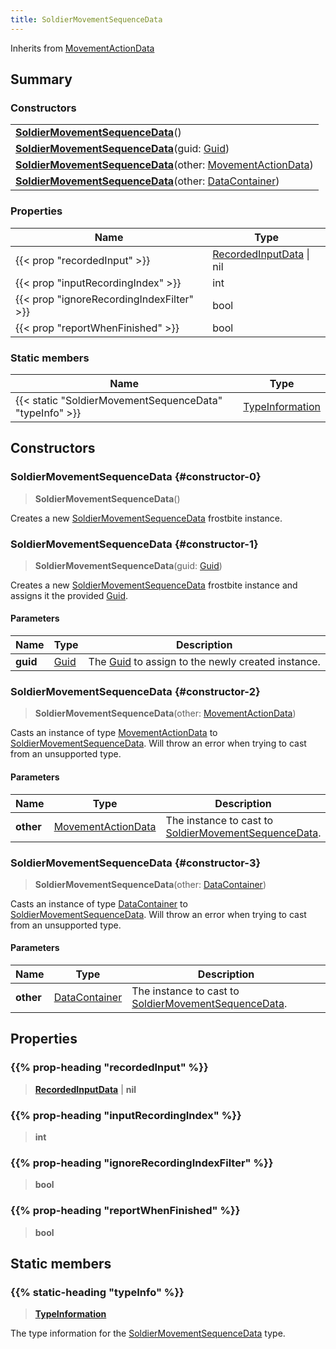 ```yaml
---
title: SoldierMovementSequenceData
---
```


Inherits from [MovementActionData](/vext/ref/fb/movementactiondata)

## Summary

### Constructors

|  |
| --- |
| **[SoldierMovementSequenceData](#constructor-0)**() |
| **[SoldierMovementSequenceData](#constructor-1)**(guid: [Guid](/vext/ref/shared/type/guid)) |
| **[SoldierMovementSequenceData](#constructor-2)**(other: [MovementActionData](/vext/ref/fb/movementactiondata)) |
| **[SoldierMovementSequenceData](#constructor-3)**(other: [DataContainer](/vext/ref/shared/type/datacontainer)) |

### Properties

| Name | Type |
| ---- | ---- |
| {{< prop "recordedInput" >}} | [RecordedInputData](/vext/ref/fb/recordedinputdata) \| nil |
| {{< prop "inputRecordingIndex" >}} | int |
| {{< prop "ignoreRecordingIndexFilter" >}} | bool |
| {{< prop "reportWhenFinished" >}} | bool |

### Static members

| Name | Type |
| ---- | ---- |
| {{< static "SoldierMovementSequenceData" "typeInfo" >}} | [TypeInformation](/vext/ref/shared/type/typeinformation) |

## Constructors

### SoldierMovementSequenceData {#constructor-0}

> **SoldierMovementSequenceData**()

Creates a new [SoldierMovementSequenceData](/vext/ref/fb/soldiermovementsequencedata) frostbite instance.

### SoldierMovementSequenceData {#constructor-1}

> **SoldierMovementSequenceData**(guid: [Guid](/vext/ref/shared/type/guid))

Creates a new [SoldierMovementSequenceData](/vext/ref/fb/soldiermovementsequencedata) frostbite instance and assigns it the provided [Guid](/vext/ref/shared/type/guid).

#### Parameters

| Name | Type | Description |
| ---- | ---- | ----------- |
| **guid** | [Guid](/vext/ref/shared/type/guid) | The [Guid](/vext/ref/shared/type/guid) to assign to the newly created instance. |

### SoldierMovementSequenceData {#constructor-2}

> **SoldierMovementSequenceData**(other: [MovementActionData](/vext/ref/fb/movementactiondata))

Casts an instance of type [MovementActionData](/vext/ref/fb/movementactiondata) to [SoldierMovementSequenceData](/vext/ref/fb/soldiermovementsequencedata). Will throw an error when trying to cast from an unsupported type.

#### Parameters

| Name | Type | Description |
| ---- | ---- | ----------- |
| **other** | [MovementActionData](/vext/ref/fb/movementactiondata) | The instance to cast to [SoldierMovementSequenceData](/vext/ref/fb/soldiermovementsequencedata). |

### SoldierMovementSequenceData {#constructor-3}

> **SoldierMovementSequenceData**(other: [DataContainer](/vext/ref/shared/type/datacontainer))

Casts an instance of type [DataContainer](/vext/ref/shared/type/datacontainer) to [SoldierMovementSequenceData](/vext/ref/fb/soldiermovementsequencedata). Will throw an error when trying to cast from an unsupported type.

#### Parameters

| Name | Type | Description |
| ---- | ---- | ----------- |
| **other** | [DataContainer](/vext/ref/shared/type/datacontainer) | The instance to cast to [SoldierMovementSequenceData](/vext/ref/fb/soldiermovementsequencedata). |

## Properties

### {{% prop-heading "recordedInput" %}}

> **[RecordedInputData](/vext/ref/fb/recordedinputdata)** \| **nil**

### {{% prop-heading "inputRecordingIndex" %}}

> **int**

### {{% prop-heading "ignoreRecordingIndexFilter" %}}

> **bool**

### {{% prop-heading "reportWhenFinished" %}}

> **bool**

## Static members

### {{% static-heading "typeInfo" %}}

> **[TypeInformation](/vext/ref/shared/type/typeinformation)**

The type information for the [SoldierMovementSequenceData](/vext/ref/fb/soldiermovementsequencedata) type.

